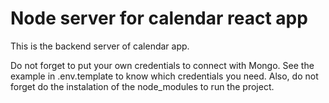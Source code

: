 # Node server for calendar react app

This is the backend server of calendar app. 

Do not forget to put your own credentials to connect with Mongo. See the example in
.env.template to know which credentials you need. Also, do not forget do the instalation
of the node_modules to run the project.